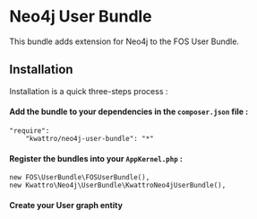 # Neo4j User Bundle

This bundle adds extension for Neo4j to the FOS User Bundle.

## Installation

Installation is a quick three-steps process :

#### Add the bundle to your dependencies in the `composer.json` file :

````
"require":
    "kwattro/neo4j-user-bundle": "*"
````

#### Register the bundles into your `AppKernel.php` :

````
new FOS\UserBundle\FOSUserBundle(),
new Kwattro\Neo4j\UserBundle\KwattroNeo4jUserBundle(),
````

#### Create your User graph entity

